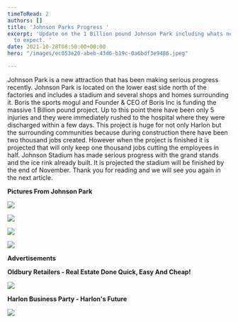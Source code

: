 ```yaml
---
timeToRead: 2
authors: []
title: 'Johnson Parks Progress '
excerpt: 'Update on the 1 Billion pound Johnson Park including whats new and what
  to expect. '
date: 2021-10-28T08:50:00+00:00
hero: "/images/ec053e20-abeb-43d6-b19c-0a6bdf3e9486.jpeg"

---
```

Johnson Park is a new attraction that has been making serious progress recently. Johnson Park is located on the lower east side north of the factories and includes a stadium and several shops and homes surrounding it. Boris the sports mogul and Founder & CEO of Boris Inc is funding the massive 1 Billion pound project. Up to this point there have been only 5 injuries and they were immediately rushed to the hospital where they were discharged within a few days. This project is huge for not only Harlon but the surrounding communities because during construction there have been two thousand jobs created. However when the project is finished it is projected that will only keep one thousand jobs cutting the employees in half. Johnson Stadium has made serious progress with the grand stands and the ice rink already built. It is projected the stadium will be finished by the end of November. Thank you for reading and we will see you again in the next article. 

**Pictures From Johnson Park**

![](/images/1fd7d640-1ba8-42d5-8856-b338925aa757.jpeg)

![](/images/8827bf58-8fa0-491f-9b73-69c1714ba0ec.jpeg)

![](/images/1d7770c9-a2fd-4263-a47f-17fb7b0f50c7.jpeg)

![](/images/55c3bf3e-5487-4da2-a89c-836aa475a004.jpeg)

**Advertisements**

**Oldbury Retailers - Real Estate Done Quick, Easy And Cheap!**

![](/images/115d673f-f0db-4e91-9e14-c51d45f160e4_1_201_a.jpeg)

**Harlon Business Party - Harlon's Future** 

![](/images/907feb25-fafa-435f-b305-2ce27871d18e.jpeg)